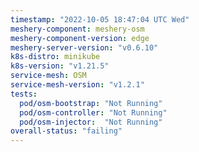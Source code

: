 ```yaml
---
timestamp: "2022-10-05 18:47:04 UTC Wed"
meshery-component: meshery-osm
meshery-component-version: edge
meshery-server-version: "v0.6.10"
k8s-distro: minikube
k8s-version: "v1.21.5"
service-mesh: OSM
service-mesh-version: "v1.2.1"
tests:
  pod/osm-bootstrap: "Not Running"
  pod/osm-controller: "Not Running"
  pod/osm-injector:  "Not Running"
overall-status: "failing"
---
```

